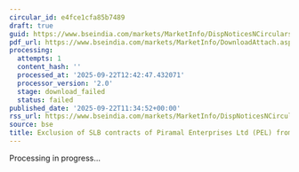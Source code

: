 ```yaml
---
circular_id: e4fce1cfa85b7489
draft: true
guid: https://www.bseindia.com/markets/MarketInfo/DispNoticesNCirculars.aspx?Noticeid={080B417E-97E1-4512-BD41-5E0F1E7623DB}&noticeno=20250922-12&dt=09/22/2025&icount=12&totcount=19&flag=0
pdf_url: https://www.bseindia.com/markets/MarketInfo/DownloadAttach.aspx?id=20250922-12&attachedId=
processing:
  attempts: 1
  content_hash: ''
  processed_at: '2025-09-22T12:42:47.432071'
  processor_version: '2.0'
  stage: download_failed
  status: failed
published_date: '2025-09-22T11:34:52+00:00'
rss_url: https://www.bseindia.com/markets/MarketInfo/DispNoticesNCirculars.aspx?Noticeid={080B417E-97E1-4512-BD41-5E0F1E7623DB}&noticeno=20250922-12&dt=09/22/2025&icount=12&totcount=19&flag=0
source: bse
title: Exclusion of SLB contracts of Piramal Enterprises Ltd (PEL) from SLB Segment
---
```


Processing in progress...